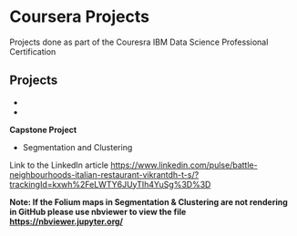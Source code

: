# Coursera Projects

Projects done as part of the Couresra IBM Data Science Professional Certification

**Projects**
-
-
-
 
**Capstone Project**
- Segmentation and Clustering

Link to the LinkedIn article https://www.linkedin.com/pulse/battle-neighbourhoods-italian-restaurant-vikrantdh-t-s/?trackingId=kxwh%2FeLWTY6JUyTIh4YuSg%3D%3D

**Note: If the Folium maps in Segmentation & Clustering are not rendering in GitHub please use nbviewer to view the file https://nbviewer.jupyter.org/**
